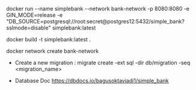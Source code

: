 docker run --name simplebank --network bank-network -p 8080:8080 -e GIN_MODE=release -e "DB_SOURCE=postgresql://root:secret@postgres12:5432/simple_bank?sslmode=disable"  simplebank:latest

docker build -t simplebank:latest .

docker network create bank-network


- Create a new migration :
    migrate create -ext sql -dir db/migration -seq <migration_name>

- Database Doc
    https://dbdocs.io/bagusoktaviadi1/simple_bank
